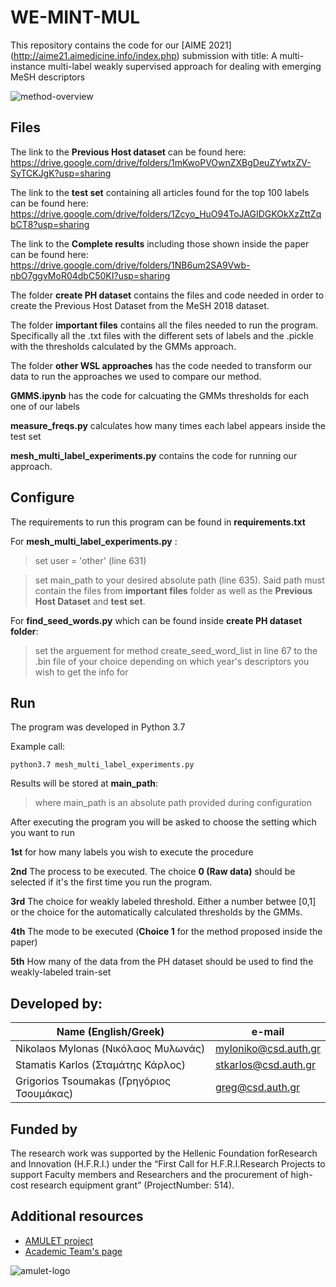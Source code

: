 # WE-MINT-MUL

This repository contains the code for our [AIME 2021] (http://aime21.aimedicine.info/index.php) submission with title: A multi-instance multi-label weakly supervised approach for dealing with emerging MeSH descriptors

![method-overview](https://drive.google.com/file/d/1JviX7qFDZtWXfrfpQbGnWaEdo7qO7lsf/view)

## Files
The link to the **Previous Host dataset** can be found here: https://drive.google.com/drive/folders/1mKwoPVOwnZXBgDeuZYwtxZV-SyTCKJgK?usp=sharing

The link to the **test set** containing all articles found for the top 100 labels can be found here: https://drive.google.com/drive/folders/1Zcyo_HuO94ToJAGIDGKOkXzZttZqbCT8?usp=sharing

The link to the **Complete results** including those shown inside the paper can be found here: https://drive.google.com/drive/folders/1NB6um2SA9Vwb-nbO7ggvMoR04dbC50KI?usp=sharing

The folder **create PH dataset** contains the files and code needed in order to create the Previous Host Dataset from the MeSH 2018 dataset.

The folder **important files** contains all the files needed to run the program. Specifically all the .txt files with the different sets of labels and the .pickle with the thresholds calculated by the GMMs approach.

The folder **other WSL approaches** has the code needed to transform our data to run the approaches we used to compare our method.

**GMMS.ipynb** has the code for calcuating the GMMs thresholds for each one of our labels

**measure_freqs.py** calculates how many times each label appears inside the test set

**mesh_multi_label_experiments.py** contains the code for running our approach.


## Configure

The requirements to run this program can be found in **requirements.txt**

For **mesh_multi_label_experiments.py** :

>set user = 'other' (line 631)

>set main_path to your desired absolute path (line 635). Said path must contain the files from **important files** folder as well as the **Previous Host Dataset** and **test set**.

For **find_seed_words.py** which can be found inside **create PH dataset folder**:

>set the arguement for method create_seed_word_list in line 67 to the .bin file of your choice depending on which year's descriptors you wish to get the info for

## Run

The program was developed in Python 3.7

Example call:

`python3.7 mesh_multi_label_experiments.py`

Results will be stored at **main_path**:

>where main_path is an absolute path provided during configuration

After executing the program you will be asked to choose the setting which you want to run

**1st** for how many labels you wish to execute the procedure

**2nd** The process to be executed. The choice **0 (Raw data)** should be selected if it's the first time you run the program.

**3rd** The choice for weakly labeled threshold. Either a number betwee [0,1] or the choice for the automatically calculated thresholds by the GMMs.

**4th** The mode to be executed (**Choice 1** for the method proposed inside the paper)

**5th** How many of the data from the PH dataset should be used to find the weakly-labeled train-set

## Developed by: 

|           Name  (English/Greek)            |      e-mail          |
| -------------------------------------------| ---------------------|
| Nikolaos Mylonas    (Νικόλαος Μυλωνάς)     | myloniko@csd.auth.gr |
| Stamatis Karlos     (Σταμάτης Κάρλος)      | stkarlos@csd.auth.gr |
| Grigorios Tsoumakas (Γρηγόριος Τσουμάκας)  | greg@csd.auth.gr     |

## Funded by

The research work was supported by the Hellenic Foundation forResearch and Innovation (H.F.R.I.) under the “First Call for H.F.R.I.Research Projects to support Faculty members and Researchers and the procurement of high-cost research equipment grant” (ProjectNumber: 514).

## Additional resources

- [AMULET project](https://www.linkedin.com/showcase/amulet-project/about/)
- [Academic Team's page](https://intelligence.csd.auth.gr/#)
 
 ![amulet-logo](https://user-images.githubusercontent.com/6009931/87019683-9204ad00-c1db-11ea-9394-855d1d3b41b3.png)



